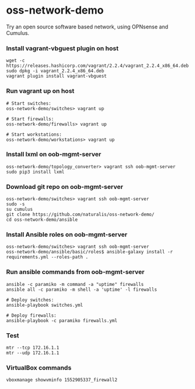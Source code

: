 # oss-network-demo

Try an open source software based network, using OPNsense and Cumulus.

### Install vagrant-vbguest plugin on host

    wget -c https://releases.hashicorp.com/vagrant/2.2.4/vagrant_2.2.4_x86_64.deb
    sudo dpkg -i vagrant_2.2.4_x86_64.deb
    vagrant plugin install vagrant-vbguest

### Run vagrant up on host
   
    # Start switches:
    oss-network-demo/switches> vagrant up

    # Start firewalls:
    oss-network-demo/firewalls> vagrant up

    # Start workstations:
    oss-network-demo/workstations> vagrant up

### Install lxml on oob-mgmt-server

    oss-network-demo/topology_converter> vagrant ssh oob-mgmt-server
    sudo pip3 install lxml

### Download git repo on oob-mgmt-server
    oss-network-demo/switches> vagrant ssh oob-mgmt-server
    sudo -s
    su cumulus
    git clone https://github.com/naturalis/oss-network-demo/
    cd oss-network-demo/ansible

### Install Ansible roles on oob-mgmt-server
    oss-network-demo/switches> vagrant ssh oob-mgmt-server
    oss-network-demo/ansible/basic/roles$ ansible-galaxy install -r requirements.yml --roles-path .

### Run ansible commands from oob-mgmt-server
    ansible -c paramiko -m command -a "uptime" firewalls
    ansible all -c paramiko -m shell -a 'uptime' -l firewalls

    # Deploy switches:
    ansible-playbook switches.yml

    # Deploy firewalls:
    ansible-playbook -c paramiko firewalls.yml

### Test
    mtr --tcp 172.16.1.1
    mtr --udp 172.16.1.1

### VirtualBox commands
    vboxmanage showvminfo 1552905337_firewall2
